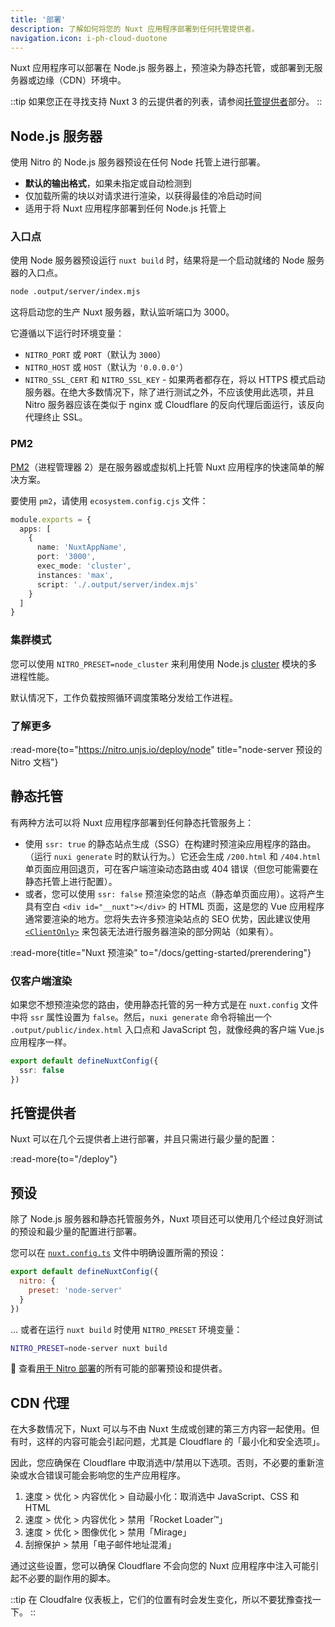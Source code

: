 ```yaml
---
title: '部署'
description: 了解如何将您的 Nuxt 应用程序部署到任何托管提供者。
navigation.icon: i-ph-cloud-duotone
---
```


Nuxt 应用程序可以部署在 Node.js 服务器上，预渲染为静态托管，或部署到无服务器或边缘（CDN）环境中。

::tip
如果您正在寻找支持 Nuxt 3 的云提供者的列表，请参阅[托管提供者](/deploy)部分。
::

## Node.js 服务器

使用 Nitro 的 Node.js 服务器预设在任何 Node 托管上进行部署。

- **默认的输出格式**，如果未指定或自动检测到 <br>
- 仅加载所需的块以对请求进行渲染，以获得最佳的冷启动时间 <br>
- 适用于将 Nuxt 应用程序部署到任何 Node.js 托管上

### 入口点

使用 Node 服务器预设运行 `nuxt build` 时，结果将是一个启动就绪的 Node 服务器的入口点。

```bash [终端]
node .output/server/index.mjs
```

这将启动您的生产 Nuxt 服务器，默认监听端口为 3000。

它遵循以下运行时环境变量：

- `NITRO_PORT` 或 `PORT`（默认为 `3000`）
- `NITRO_HOST` 或 `HOST`（默认为 `'0.0.0.0'`）
- `NITRO_SSL_CERT` 和 `NITRO_SSL_KEY` - 如果两者都存在，将以 HTTPS 模式启动服务器。在绝大多数情况下，除了进行测试之外，不应该使用此选项，并且 Nitro 服务器应该在类似于 nginx 或 Cloudflare 的反向代理后面运行，该反向代理终止 SSL。

### PM2

[PM2](https://pm2.keymetrics.io/)（进程管理器 2）是在服务器或虚拟机上托管 Nuxt 应用程序的快速简单的解决方案。

要使用 `pm2`，请使用 `ecosystem.config.cjs` 文件：

```ts [ecosystem.config.cjs]
module.exports = {
  apps: [
    {
      name: 'NuxtAppName',
      port: '3000',
      exec_mode: 'cluster',
      instances: 'max',
      script: './.output/server/index.mjs'
    }
  ]
}
```

### 集群模式

您可以使用 `NITRO_PRESET=node_cluster` 来利用使用 Node.js [cluster](https://nodejs.org/dist/latest/docs/api/cluster.html) 模块的多进程性能。

默认情况下，工作负载按照循环调度策略分发给工作进程。

### 了解更多

:read-more{to="https://nitro.unjs.io/deploy/node" title="node-server 预设的 Nitro 文档"}

## 静态托管

有两种方法可以将 Nuxt 应用程序部署到任何静态托管服务上：

- 使用 `ssr: true` 的静态站点生成（SSG）在构建时预渲染应用程序的路由。（运行 `nuxi generate` 时的默认行为。）它还会生成 `/200.html` 和 `/404.html` 单页面应用回退页，可在客户端渲染动态路由或 404 错误（但您可能需要在静态托管上进行配置）。
- 或者，您可以使用 `ssr: false` 预渲染您的站点（静态单页面应用）。这将产生具有空白 `<div id="__nuxt"></div>` 的 HTML 页面，这是您的 Vue 应用程序通常要渲染的地方。您将失去许多预渲染站点的 SEO 优势，因此建议使用 [`<ClientOnly>`](/docs/api/components/client-only) 来包装无法进行服务器渲染的部分网站（如果有）。

:read-more{title="Nuxt 预渲染" to="/docs/getting-started/prerendering"}

### 仅客户端渲染

如果您不想预渲染您的路由，使用静态托管的另一种方式是在 `nuxt.config` 文件中将 `ssr` 属性设置为 `false`。然后，`nuxi generate` 命令将输出一个 `.output/public/index.html` 入口点和 JavaScript 包，就像经典的客户端 Vue.js 应用程序一样。

```ts twoslash [nuxt.config.ts]
export default defineNuxtConfig({
  ssr: false
})
```

## 托管提供者

Nuxt 可以在几个云提供者上进行部署，并且只需进行最少量的配置：

:read-more{to="/deploy"}

## 预设

除了 Node.js 服务器和静态托管服务外，Nuxt 项目还可以使用几个经过良好测试的预设和最少量的配置进行部署。

您可以在 [`nuxt.config.ts`](/docs/guide/directory-structure/nuxt-config) 文件中明确设置所需的预设：

```js twoslash [nuxt.config.ts]
export default defineNuxtConfig({
  nitro: {
    preset: 'node-server'
  }
})
```

... 或者在运行 `nuxt build` 时使用 `NITRO_PRESET` 环境变量：

```bash [终端]
NITRO_PRESET=node-server nuxt build
```

🔎 查看[用于 Nitro 部署](https://nitro.unjs.io/deploy)的所有可能的部署预设和提供者。

## CDN 代理

在大多数情况下，Nuxt 可以与不由 Nuxt 生成或创建的第三方内容一起使用。但有时，这样的内容可能会引起问题，尤其是 Cloudflare 的「最小化和安全选项」。

因此，您应确保在 Cloudflare 中取消选中/禁用以下选项。否则，不必要的重新渲染或水合错误可能会影响您的生产应用程序。

1. 速度 > 优化 > 内容优化 > 自动最小化：取消选中 JavaScript、CSS 和 HTML
2. 速度 > 优化 > 内容优化 > 禁用「Rocket Loader™」
3. 速度 > 优化 > 图像优化 > 禁用「Mirage」
4. 刮擦保护 > 禁用「电子邮件地址混淆」

通过这些设置，您可以确保 Cloudflare 不会向您的 Nuxt 应用程序中注入可能引起不必要的副作用的脚本。

::tip
在 Cloudfalre 仪表板上，它们的位置有时会发生变化，所以不要犹豫查找一下。
::